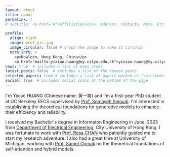 ```yaml
---
layout: about
title: about
permalink: /
# subtitle: <a href='#'>Affiliations</a>. Address. Contacts. Moto. Etc.

profile:
  align: right
  image: prof_pic.jpg
  image_circular: false # crops the image to make it circular
  more_info: >
    <p>Kowloon, Hong Kong, China</p> 
    <a href="mailto:yixiao.huang@my.cityu.edu.hk">yixiao.huang@my.cityu.edu.hk</a>
news: true  # includes a list of news items
latest_posts: false  # includes a list of the newest posts
selected_papers: true # includes a list of papers marked as "selected={true}"
social: true  # includes social icons at the bottom of the page
---
```


I'm Yixiao HUANG (Chinese name: 黄一笑) and I'm a first-year PhD student at UC Berkeley EECS supervised by [Prof. Somayeh Sojoudi](https://www2.eecs.berkeley.edu/Faculty/Homepages/sojoudi.html). I'm interested in establishing the theoretical foundations for generative models to enhance their efficiency and reliability.

I received my Bachelor's degree in Informaton Engineering in June, 2023 from [Department of Electrical Engineering](https://www.ee.cityu.edu.hk/), City University of Hong Kong. I was fortunate to work with [Prof. Rosa CHAN](https://cityucompuneurolab.github.io/rosa.html) who patiently guided me to start my research adventure. I also had a great time at University of Michigan, working with [Prof. Samet Oymak](https://intra.ece.ucr.edu/~oymak/index.html) on the theoretical foundations of self-attention and hybrid models. 

